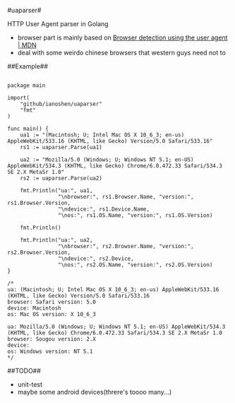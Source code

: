 #uaparser#

HTTP User Agent parser in Golang

* browser part is mainly based on [Browser detection using the user agent | MDN](https://developer.mozilla.org/en-US/docs/Browser_detection_using_the_user_agent)
* deal with some weirdo chinese browsers that western guys need not to

##Example##

<pre><code>
package main

import(
    "github/ianoshen/uaparser"
    "fmt"
)

func main() {
    ua1 := "(Macintosh; U; Intel Mac OS X 10_6_3; en-us) AppleWebKit/533.16 (KHTML, like Gecko) Version/5.0 Safari/533.16"
    rs1 := uaparser.Parse(ua1)

    ua2 := "Mozilla/5.0 (Windows; U; Windows NT 5.1; en-US) AppleWebKit/534.3 (KHTML, like Gecko) Chrome/6.0.472.33 Safari/534.3 SE 2.X MetaSr 1.0"
    rs2 := uaparser.Parse(ua2)

    fmt.Println("ua:", ua1,
                "\nbrowser:", rs1.Browser.Name, "version:", rs1.Browser.Version,
                "\ndevice:", rs1.Device.Name,
                "\nos:", rs1.OS.Name, "version:", rs1.OS.Version)

    fmt.Println()

    fmt.Println("ua:", ua2,
                "\nbrowser:", rs2.Browser.Name, "version:", rs2.Browser.Version,
                "\ndevice:", rs2.Device,
                "\nos:", rs2.OS.Name, "version:", rs2.OS.Version)
}

/*
ua: (Macintosh; U; Intel Mac OS X 10_6_3; en-us) AppleWebKit/533.16 (KHTML, like Gecko) Version/5.0 Safari/533.16
browser: Safari version: 5.0
device: Macintosh
os: Mac OS version: X 10_6_3

ua: Mozilla/5.0 (Windows; U; Windows NT 5.1; en-US) AppleWebKit/534.3 (KHTML, like Gecko) Chrome/6.0.472.33 Safari/534.3 SE 2.X MetaSr 1.0
browser: Sougou version: 2.X
device: <nil>
os: Windows version: NT 5.1
*/
</code></pre>

##TODO##

* unit-test
* maybe some android devices(threre's toooo many...)

